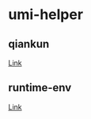 # umi-helper

## qiankun
[Link](./src/qiankun/README.md)

## runtime-env
[Link](./src/runtime-env/README.md)